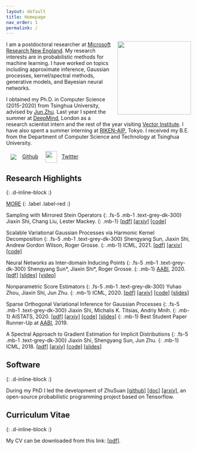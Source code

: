 ```yaml
---
layout: default
title: Homepage
nav_order: 1
permalink: /
---
```


<img style="width:200px;float:right;margin:0 0px 16px 16px" src="{{site.url}}/assets/images/jiaxin.jpg">

I am a postdoctoral researcher at [Microsoft Research New England](https://www.microsoft.com/en-us/research/lab/microsoft-research-new-england/).
My research interests are in probabilistic methods for machine learning. 
I have worked on topics including approximate inference, Gaussian processes, kernel/spectral methods, generative models, and Bayesian neural networks. 

I obtained my Ph.D. in Computer Science (2015-2020) from Tsinghua University, advised by [Jun Zhu](http://ml.cs.tsinghua.edu.cn/~jun).
Last year I spent the summer at [DeepMind](https://deepmind.com/), London as a research scientist intern and
the rest of the year visiting [Vector Institute](https://vectorinstitute.ai/).
I have also spent a summer interning at [RIKEN-AIP](https://aip.riken.jp/), Tokyo. 
I received my B.E. from the Department of Computer Science and Technology at Tsinghua University.

<a href="https://github.com/thjashin"><img style="vertical-align: middle; margin: 0 16px 0 12px" src="{{site.url}}/assets/images/github/GitHub-Mark-32px.png" >Github</a>
<a href="https://twitter.com/thjashin"><img style="width:32px; vertical-align: middle; margin: 0 12px 0 16px" src="{{site.url}}/assets/images/twitter/Twitter_Logo_Blue.png" >Twitter</a>

## Research Highlights
{: .d-inline-block :}

<a href="{{site.url}}/publications.html" style="color:inherit;">MORE</a> 
{: .label .label-red :}
<!-- {: .fs-9 } -->

Sampling with Mirrored Stein Operators
{: .fs-5 .mb-1 .text-grey-dk-300}
Jiaxin Shi, Chang Liu, Lester Mackey.
{: .mb-1}
[[pdf]](https://arxiv.org/pdf/2106.12506.pdf)
[[arxiv]](https://arxiv.org/abs/2106.12506)
[[code]](https://github.com/thjashin/mirror-stein-samplers)

Scalable Variational Gaussian Processes via Harmonic Kernel Decomposition
{: .fs-5 .mb-1 .text-grey-dk-300}
Shengyang Sun, Jiaxin Shi, Andrew Gordon Wilson, Roger Grosse.
{: .mb-1}
ICML, 2021.
[[pdf]](https://arxiv.org/pdf/2106.05992)
[[arxiv]](https://arxiv.org/abs/2106.05992)
[[code]](https://github.com/ssydasheng/Harmonic-Kernel-Decomposition)

Neural Networks as Inter-domain Inducing Points
{: .fs-5 .mb-1 .text-grey-dk-300}
Shengyang Sun\*, Jiaxin Shi\*, Roger Grosse. 
{: .mb-1}
[AABI](http://approximateinference.org/), 2020.
[[pdf]](https://openreview.net/pdf?id=NgqYp7sAW6t)
[[slides]](http://thjashin.github.io/talks/nn-as-sparse-gp.pdf)
[[video]](https://www.youtube.com/watch?v=y29G0aRshy0&t=2s)

Nonparametric Score Estimators
{: .fs-5 .mb-1 .text-grey-dk-300}
Yuhao Zhou, Jiaxin Shi, Jun Zhu.
{: .mb-1}
ICML, 2020.
[[pdf]](https://arxiv.org/pdf/2005.10099)
[[arxiv]](https://arxiv.org/abs/2005.10099)
[[code]](https://github.com/miskcoo/kscore)
[[slides]](http://ml.cs.tsinghua.edu.cn/~yuhao/slides/nonparametric%20score%20estimators,%20icml2020.pdf)

Sparse Orthogonal Variational Inference for Gaussian Processes
{: .fs-5 .mb-1 .text-grey-dk-300}
Jiaxin Shi, Michalis K. Titsias, Andriy Mnih.
{: .mb-1}
AISTATS, 2020.
[[pdf]](https://arxiv.org/pdf/1910.10596)
[[arxiv]](https://arxiv.org/abs/1910.10596)
[[code]](https://github.com/thjashin/solvegp)
[[slides]](http://ml.cs.tsinghua.edu.cn/~jiaxin/talks/solvegp-aistats.pdf)
{: .mb-1}
Best Student Paper Runner-Up at [AABI](http://approximateinference.org/), 2019.

A Spectral Approach to Gradient Estimation for Implicit Distributions
{: .fs-5 .mb-1 .text-grey-dk-300}
Jiaxin Shi, Shengyang Sun, Jun Zhu.
{: .mb-1}
ICML, 2018. 
[[pdf]](https://arxiv.org/pdf/1806.02925.pdf)
[[arxiv]](https://arxiv.org/abs/1806.02925)
[[code]](https://github.com/thjashin/spectral-stein-grad)
[[slides]](http://ml.cs.tsinghua.edu.cn/~jiaxin/talks/ssge-icml-18.pdf)


## Software
{: .d-inline-block :}

During my PhD I led the development of ZhuSuan [[github]](https://github.com/thu-ml/zhusuan) [[doc]](https://zhusuan.readthedocs.io) [[arxiv]](https://arxiv.org/abs/1709.05870), 
an open-source probabilistic programming project based on Tensorflow. 

<!--
ZhuSuan: A Library for Bayesian Deep Learning
{: .fs-5 .mb-1 .text-grey-dk-300}
**Jiaxin Shi**, Jianfei Chen, Jun Zhu, Shengyang Sun, Yucen Luo, Yihong Gu, and Yuhao Zhou, 2017
{: .mb-1}

<img style=" width: 400px;margin: 0 0 0 0" src="{{site.url}}/assets/images/zhusuan.png">
ZhuSuan: A Library for Bayesian Deep Learning
{: .fs-6 .fw-300 }

[GitHub](https://github.com/thu-ml/zhusuan){: .btn .btn-primary .fs-5 .mb-4 .mb-md-0 .mr-2 } [Documentation](https://zhusuan.readthedocs.io){: .btn .fs-5 }
-->



## Curriculum Vitae
{: .d-inline-block :}

My CV can be downloaded from this link: [[pdf]](http://thjashin.github.io/docs/Curriculum_Vitae.pdf).
